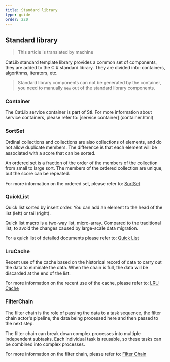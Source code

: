 ```yaml
---
title: Standard library
type: guide
order: 220
---
```


## Standard library

> This article is translated by machine

CatLib standard template library provides a common set of components, they are added to the C # standard library. They are divided into: containers, algorithms, iterators, etc.

> Standard library components can not be generated by the container, you need to manually `new` out of the standard library components.

### Container

The CatLib service container is part of Stl. For more information about service containers, please refer to: [service container] (container.html)

### SortSet

Ordinal collections and collections are also collections of elements, and do not allow duplicate members. The difference is that each element will be associated with a score that can be sorted.

An ordered set is a fraction of the order of the members of the collection from small to large sort. The members of the ordered collection are unique, but the score can be repeated.

For more information on the ordered set, please refer to: [SortSet](/v1/detail/stl/sortset.html)

### QuickList

Quick list sorted by insert order. You can add an element to the head of the list (left) or tail (right).

Quick list macro is a two-way list, micro-array. Compared to the traditional list, to avoid the changes caused by large-scale data migration.

For a quick list of detailed documents please refer to: [Quick List](/v1/detail/stl/quicklist.html)

### LruCache

Recent use of the cache based on the historical record of data to carry out the data to eliminate the data. When the chain is full, the data will be discarded at the end of the list.

For more information on the recent use of the cache, please refer to: [LRU Cache](/v1/detail/stl/lrucache.html)

### FilterChain

The filter chain is the role of passing the data to a task sequence, the filter chain actor's pipeline, the data being processed here and then passed to the next step.

The filter chain can break down complex processes into multiple independent subtasks. Each individual task is reusable, so these tasks can be combined into complex processes.

For more information on the filter chain, please refer to: [Filter Chain](/v1/detail/stl/filterchain.html)
